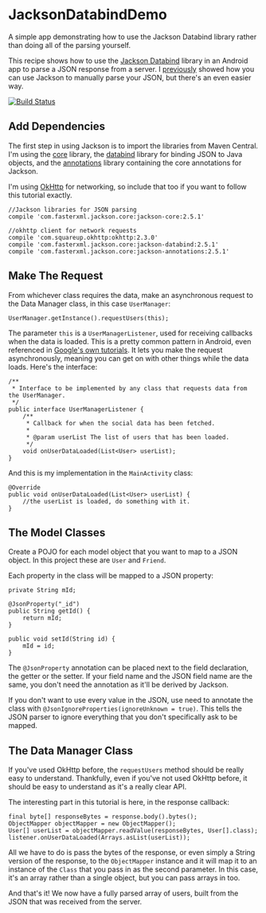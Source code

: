 # JacksonDatabindDemo
A simple app demonstrating how to use the Jackson Databind library rather than doing all of the parsing yourself.

This recipe shows how to use the [Jackson Databind][jackson-databind] library in an Android app to parse a JSON response from a server. I [previously][jsondemoapp] showed how you can use Jackson to manually parse your JSON, but there's an even easier way.

[![Build Status](https://img.shields.io/travis/neilmcguiggan/jackson_databind_demo.svg)](https://travis-ci.org/neilmcguiggan/jackson_databind_demo)

## Add Dependencies

The first step in using Jackson is to import the libraries from Maven Central. I'm using the [core][jackson-core] library, the [databind][jackson-databind] library for binding JSON to Java objects, and the [annotations][jackson-annotations] library containing the core annotations for Jackson.

I'm using [OkHttp][okhttp] for networking, so include that too if you want to follow this tutorial exactly.

```
//Jackson libraries for JSON parsing
compile 'com.fasterxml.jackson.core:jackson-core:2.5.1'

//okhttp client for network requests
compile 'com.squareup.okhttp:okhttp:2.3.0'
compile 'com.fasterxml.jackson.core:jackson-databind:2.5.1'
compile 'com.fasterxml.jackson.core:jackson-annotations:2.5.1'
```

## Make The Request

From whichever class requires the data, make an asynchronous request to the Data Manager class, in this case `UserManager`:

```
UserManager.getInstance().requestUsers(this);
```

The parameter `this` is a `UserManagerListener`, used for receiving callbacks when the data is loaded. This is a pretty common pattern in Android, even referenced in [Google's own tutorials][callbacks]. It lets you make the request asynchronously, meaning you can get on with other things while the data loads. Here's the interface:

```
/**
 * Interface to be implemented by any class that requests data from the UserManager.
 */
public interface UserManagerListener {
    /**
     * Callback for when the social data has been fetched.
     *
     * @param userList The list of users that has been loaded.
     */
    void onUserDataLoaded(List<User> userList);
}
```

And this is my implementation in the `MainActivity` class:

```
@Override
public void onUserDataLoaded(List<User> userList) {
    //the userList is loaded, do something with it.
}
```

## The Model Classes

Create a POJO for each model object that you want to map to a JSON object. In this project these are `User` and `Friend`.

Each property in the class will be mapped to a JSON property:

```
private String mId;

@JsonProperty("_id")
public String getId() {
    return mId;
}

public void setId(String id) {
    mId = id;
}
```

The `@JsonProperty` annotation can be placed next to the field declaration, the getter or the setter. If your field name and the JSON field name are the same, you don't need the annotation as it'll be derived by Jackson.

If you don't want to use every value in the JSON, use need to annotate the class with `@JsonIgnoreProperties(ignoreUnknown = true)`. This tells the JSON parser to ignore everything that you don't specifically ask to be mapped.

## The Data Manager Class

If you've used OkHttp before, the `requestUsers` method should be really easy to understand. Thankfully, even if you've not used OkHttp before, it should be easy to understand as it's a really clear API.

The interesting part in this tutorial is here, in the response callback:

```
final byte[] responseBytes = response.body().bytes();
ObjectMapper objectMapper = new ObjectMapper();
User[] userList = objectMapper.readValue(responseBytes, User[].class);
listener.onUserDataLoaded(Arrays.asList(userList));
```

All we have to do is pass the bytes of the response, or even simply a String version of the response, to the `ObjectMapper` instance and it will map it to an instance of the `Class` that you pass in as the second parameter. In this case, it's an array rather than a single object, but you can pass arrays in too.

And that's it! We now have a fully parsed array of users, built from the JSON that was received from the server.

[jsondemoapp]: https://github.com/neilmcguiggan/JSONDemoApp "GitHub: neilmcguiggan/JSONDemoApp"
[jackson]: https://github.com/FasterXML/jackson "GitHub: FasterXML/jackson"
[jackson-core]: https://github.com/FasterXML/jackson-core "GitHub: FasterXML/jackson-core"
[jackson-databind]: https://github.com/FasterXML/jackson-databind "GitHub: FasterXML/jackson-databind"
[jackson-annotations]: https://github.com/FasterXML/jackson-annotations "GitHub: FasterXML/jackson-annotations"
[okhttp]: http://square.github.io/okhttp/ "OkHttp"
[callbacks]: http://developer.android.com/training/basics/fragments/communicating.html "Communicating with Other Fragments"
